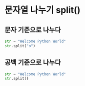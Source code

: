# 문자열 나누기 split()

## 문자 기준으로 나누다
```python
str = "Welcome Python World"
str.split("o")
```

## 공백 기준으로 나누다
```python
str = "Welcome Python World"
str.split()
```